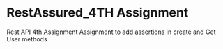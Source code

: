 # RestAssured_4TH Assignment
Rest API 4th Assignment
Assignment to add assertions in create and Get User methods
